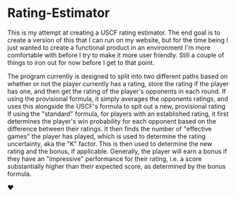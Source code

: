# Rating-Estimator
This is my attempt at creating a USCF rating estimator. The end goal is to create a version of this that I can run on my website, but for the time being I just wanted
to create a functional product in an environment I'm more comfortable with before I try to make it more user friendly. Still a couple of things to iron out for now
before I get to that point.

The program currently is designed to split into two different paths based on whether or not the player currently has a rating, store the rating if the player has one, and then get the rating of the player's opponents in each round.
If using the provisional formula, it simply averages the opponents ratings, and uses this alongside the USCF's formula to spit out a new, provisional rating
If using the "standard" formula, for players with an established rating, it first determines the player's win probability for each opponent based on the difference between their ratings. It then finds the number of "effective games" the player has played, which is used to determine the rating uncertainty, aka the "K" factor. This is then used to determine the new rating and the bonus, if applicable. Generally, the player will earn a bonus if they have an "impressive" performance for their rating, i.e. a score substantially higher than their expected score, as determined by the bonus formula.

♥
